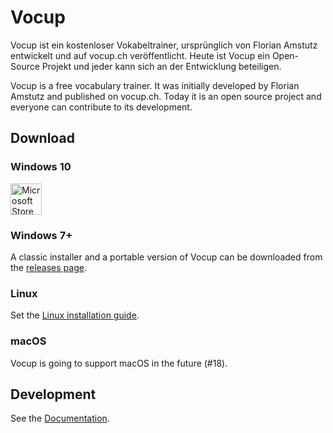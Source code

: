 # Vocup

Vocup ist ein kostenloser Vokabeltrainer,
ursprünglich von Florian Amstutz entwickelt und auf vocup.ch veröffentlicht.
Heute ist Vocup ein Open-Source Projekt und jeder kann sich an der Entwicklung beteiligen.

Vocup is a free vocabulary trainer.
It was initially developed by Florian Amstutz and published on vocup.ch.
Today it is an open source project and everyone can contribute to its development.

## Download

### Windows 10

[<img src="https://upload.wikimedia.org/wikipedia/commons/f/f7/Get_it_from_Microsoft_Badge.svg" alt="Microsoft Store Badge" height="50px">](https://www.microsoft.com/store/apps/9N6W2H3QJQMM)

### Windows 7+

A classic installer and a portable version of Vocup can be downloaded from the [releases page](https://github.com/daniel-lerch/vocup/releases).

### Linux

Set the [Linux installation guide](docs/install-on-linux.md).

### macOS

Vocup is going to support macOS in the future (#18). 

## Development

See the [Documentation](docs/README.md).
